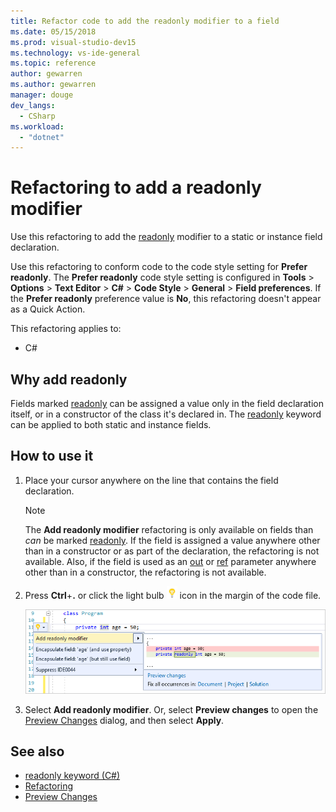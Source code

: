 ```yaml
---
title: Refactor code to add the readonly modifier to a field
ms.date: 05/15/2018
ms.prod: visual-studio-dev15
ms.technology: vs-ide-general
ms.topic: reference
author: gewarren
ms.author: gewarren
manager: douge
dev_langs:
  - CSharp
ms.workload:
  - "dotnet"
---
```

# Refactoring to add a readonly modifier

Use this refactoring to add the [readonly](/dotnet/csharp/language-reference/keywords/readonly) modifier to a static or instance field declaration.

Use this refactoring to conform code to the code style setting for **Prefer readonly**. The **Prefer readonly** code style setting is configured in **Tools** > **Options** > **Text Editor** > **C#** > **Code Style** > **General** > **Field preferences**. If the **Prefer readonly** preference value is **No**, this refactoring doesn't appear as a Quick Action.

This refactoring applies to:

- C#

## Why add readonly

Fields marked [readonly](/dotnet/csharp/language-reference/keywords/readonly) can be assigned a value only in the field declaration itself, or in a constructor of the class it's declared in. The [readonly](/dotnet/csharp/language-reference/keywords/readonly) keyword can be applied to both static and instance fields.

## How to use it

1. Place your cursor anywhere on the line that contains the field declaration.

   > [!NOTE]
   > The **Add readonly modifier** refactoring is only available on fields than *can* be marked [readonly](/dotnet/csharp/language-reference/keywords/readonly). If the field is assigned a value anywhere other than in a constructor or as part of the declaration, the refactoring is not available. Also, if the field is used as an [out](/dotnet/csharp/language-reference/keywords/out-parameter-modifier.md) or [ref](/dotnet/csharp/language-reference/keywords/ref.md) parameter anywhere other than in a constructor, the refactoring is not available.

1. Press **Ctrl**+**.** or click the light bulb ![light bulb icon](../media/light-bulb-icon.png) icon in the margin of the code file.

   ![Add readonly modifier quick actions menu](media/add-readonly-modifier.png)

1. Select **Add readonly modifier**. Or, select **Preview changes** to open the [Preview Changes](../../ide/preview-changes.md) dialog, and then select **Apply**.

## See also

- [readonly keyword (C#)](/dotnet/csharp/language-reference/keywords/readonly)
- [Refactoring](../refactoring-in-visual-studio.md)
- [Preview Changes](../../ide/preview-changes.md)